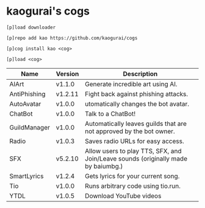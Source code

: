 # kaogurai's cogs

```
[p]load downloader

[p]repo add kao https://github.com/kaogurai/cogs

[p]cog install kao <cog>

[p]load <cog>
```

| Name | Version | Description |
|----------|--------|---------------------|
| AIArt | v1.1.0 | Generate incredible art using AI. |
| AntiPhishing | v1.2.11 | Fight back against phishing attacks. |
| AutoAvatar | v1.0.0 | utomatically changes the bot avatar. |
| ChatBot | v1.0.0 | Talk to a ChatBot! |
| GuildManager | v1.0.0 | Automatically leaves guilds that are not approved by the bot owner. |
| Radio | v1.0.3 | Saves radio URLs for easy access. |
| SFX | v5.2.10 | Allow users to play TTS, SFX, and Join/Leave sounds (originally made by baiumbg.) |
| SmartLyrics | v1.2.4 | Gets lyrics for your current song. |
| Tio | v1.0.0 | Runs arbitrary code using tio.run. |
| YTDL | v1.0.5 | Download YouTube videos |
